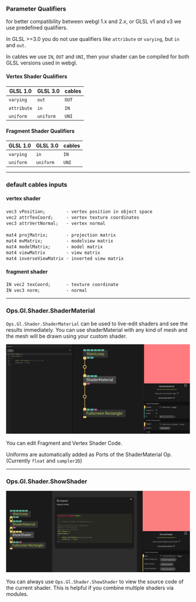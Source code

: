 ### Parameter Qualifiers

for better compatibility between webgl 1.x and 2.x, or GLSL v1 and v3 we use predefined qualifiers.

In GLSL >=3.0 you do not use qualifiers like `attribute` or `varying`, but `in` and `out`.

In cables we use `IN`, `OUT` and `UNI`, then your shader can be compiled for both GLSL versions used in webgl.


#### Vertex Shader Qualifiers

| GLSL 1.0    | GLSL 3.0  | cables |
| ----------- | --------- | ------ |
| `varying`   | `out`     | `OUT`  |
| `attribute` | `in`      | `IN`   |
| `uniform`   | `uniform` | `UNI`  |

#### Fragment Shader Qualifiers

| GLSL 1.0  | GLSL 3.0  | cables |
| --------- | --------- | ------ |
| `varying` | `in`      | `IN`   |
| `uniform` | `uniform` | `UNI`  |

------


### default cables inputs

#### vertex shader

```
vec3 vPosition;  	   - vertex position in object space
vec2 attrTexCoord; 	   - vertex texture coordinates
vec3 attrVertNormal;   - vertex normal

mat4 projMatrix;       - projection matrix
mat4 mvMatrix;         - modelview matrix
mat4 modelMatrix;      - model matrix
mat4 viewMatrix        - view matrix
mat4 inverseViewMatrix - inverted view matrix
```

#### fragment shader

```
IN vec2 texCoord;      - texture coordinate
IN vec3 norm;          - normal
```

------

### Ops.Gl.Shader.ShaderMaterial

`Ops.Gl.Shader.ShaderMaterial` can be used to live-edit shaders and see the results immediately. 
You can use shaderMaterial with any kind of mesh and the mesh will be drawn using your custom shader.

![shadermaterial](img/shadermaterial.png)

You can edit Fragment and Vertex Shader Code.

Uniforms are automatically added as Ports of the ShaderMaterial Op. (Currently `float` and `sampler2D`)

------


### Ops.Gl.Shader.ShowShader

![showshader](img/showshader.png)

You can always use `Ops.Gl.Shader.ShowShader` to view the source code of the current shader.
This is helpful if you combine multiple shaders via modules.